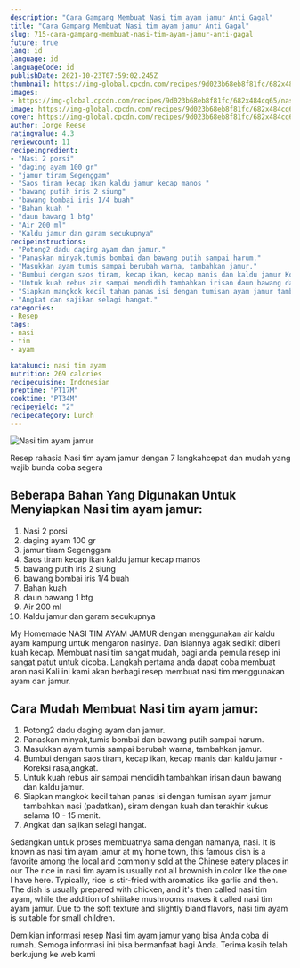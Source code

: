 ```yaml
---
description: "Cara Gampang Membuat Nasi tim ayam jamur Anti Gagal"
title: "Cara Gampang Membuat Nasi tim ayam jamur Anti Gagal"
slug: 715-cara-gampang-membuat-nasi-tim-ayam-jamur-anti-gagal
future: true
lang: id
language: id
languageCode: id
publishDate: 2021-10-23T07:59:02.245Z 
thumbnail: https://img-global.cpcdn.com/recipes/9d023b68eb8f81fc/682x484cq65/nasi-tim-ayam-jamur-foto-resep-utama.png
images:
- https://img-global.cpcdn.com/recipes/9d023b68eb8f81fc/682x484cq65/nasi-tim-ayam-jamur-foto-resep-utama.png
image: https://img-global.cpcdn.com/recipes/9d023b68eb8f81fc/682x484cq65/nasi-tim-ayam-jamur-foto-resep-utama.png
cover: https://img-global.cpcdn.com/recipes/9d023b68eb8f81fc/682x484cq65/nasi-tim-ayam-jamur-foto-resep-utama.png
author: Jorge Reese
ratingvalue: 4.3
reviewcount: 11
recipeingredient:
- "Nasi 2 porsi"
- "daging ayam 100 gr"
- "jamur tiram Segenggam"
- "Saos tiram kecap ikan kaldu jamur kecap manos "
- "bawang putih iris 2 siung"
- "bawang bombai iris 1/4 buah"
- "Bahan kuah "
- "daun bawang 1 btg"
- "Air 200 ml"
- "Kaldu jamur dan garam secukupnya"
recipeinstructions:
- "Potong2 dadu daging ayam dan jamur."
- "Panaskan minyak,tumis bombai dan bawang putih sampai harum."
- "Masukkan ayam tumis sampai berubah warna, tambahkan jamur."
- "Bumbui dengan saos tiram, kecap ikan, kecap manis dan kaldu jamur Koreksi rasa,angkat."
- "Untuk kuah rebus air sampai mendidih tambahkan irisan daun bawang dan kaldu jamur."
- "Siapkan mangkok kecil tahan panas isi dengan tumisan ayam jamur tambahkan nasi (padatkan), siram dengan kuah dan terakhir kukus selama 10 - 15 menit."
- "Angkat dan sajikan selagi hangat."
categories:
- Resep
tags:
- nasi
- tim
- ayam

katakunci: nasi tim ayam 
nutrition: 269 calories
recipecuisine: Indonesian
preptime: "PT17M"
cooktime: "PT34M"
recipeyield: "2"
recipecategory: Lunch
---
```



![Nasi tim ayam jamur](https://img-global.cpcdn.com/recipes/9d023b68eb8f81fc/682x484cq65/nasi-tim-ayam-jamur-foto-resep-utama.png)

Resep rahasia Nasi tim ayam jamur    dengan 7 langkahcepat dan mudah yang wajib bunda coba segera

<!--inarticleads1-->

## Beberapa Bahan Yang Digunakan Untuk Menyiapkan Nasi tim ayam jamur:

1. Nasi 2 porsi
1. daging ayam 100 gr
1. jamur tiram Segenggam
1. Saos tiram kecap ikan kaldu jamur kecap manos 
1. bawang putih iris 2 siung
1. bawang bombai iris 1/4 buah
1. Bahan kuah 
1. daun bawang 1 btg
1. Air 200 ml
1. Kaldu jamur dan garam secukupnya

My Homemade NASI TIM AYAM JAMUR dengan menggunakan air kaldu ayam kampung untuk mengaron nasinya. Dan isiannya agak sedikit diberi kuah kecap. Membuat nasi tim sangat mudah, bagi anda pemula resep ini sangat patut untuk dicoba. Langkah pertama anda dapat coba membuat aron nasi Kali ini kami akan berbagi resep membuat nasi tim menggunakan ayam dan jamur. 

<!--inarticleads2-->

## Cara Mudah Membuat Nasi tim ayam jamur:

1. Potong2 dadu daging ayam dan jamur.
1. Panaskan minyak,tumis bombai dan bawang putih sampai harum.
1. Masukkan ayam tumis sampai berubah warna, tambahkan jamur.
1. Bumbui dengan saos tiram, kecap ikan, kecap manis dan kaldu jamur - Koreksi rasa,angkat.
1. Untuk kuah rebus air sampai mendidih tambahkan irisan daun bawang dan kaldu jamur.
1. Siapkan mangkok kecil tahan panas isi dengan tumisan ayam jamur tambahkan nasi (padatkan), siram dengan kuah dan terakhir kukus selama 10 - 15 menit.
1. Angkat dan sajikan selagi hangat.


Sedangkan untuk proses membuatnya sama dengan namanya, nasi. It is known as nasi tim ayam jamur at my home town, this famous dish is a favorite among the local and commonly sold at the Chinese eatery places in our The rice in nasi tim ayam is usually not all brownish in color like the one I have here. Typically, rice is stir-fried with aromatics like garlic and then. The dish is usually prepared with chicken, and it&#39;s then called nasi tim ayam, while the addition of shiitake mushrooms makes it called nasi tim ayam jamur. Due to the soft texture and slightly bland flavors, nasi tim ayam is suitable for small children. 

Demikian informasi  resep Nasi tim ayam jamur   yang bisa Anda coba di rumah. Semoga informasi ini bisa bermanfaat bagi Anda. Terima kasih telah berkujung ke web kami
